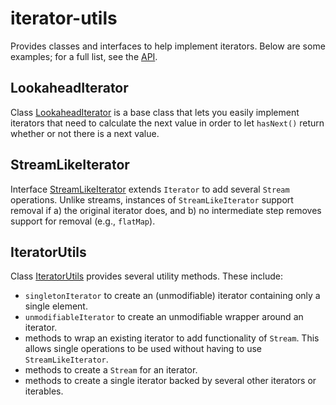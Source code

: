 # iterator-utils

Provides classes and interfaces to help implement iterators. Below are some examples; for a full list, see the [API](
https://robtimus.github.io/iterator-utils/apidocs/).

## LookaheadIterator

Class [LookaheadIterator](https://robtimus.github.io/iterator-utils/apidocs/com/github/robtimus/util/iterator/LookaheadIterator.html) is a base class that lets you easily implement iterators that need to calculate the next value in order to let `hasNext()` return whether or not there is a next value.

## StreamLikeIterator

Interface [StreamLikeIterator](https://robtimus.github.io/iterator-utils/apidocs/com/github/robtimus/util/iterator/StreamLikeIterator.html) extends `Iterator` to add several `Stream` operations. Unlike streams, instances of `StreamLikeIterator` support removal if a) the original iterator does, and b) no intermediate step removes support for removal (e.g., `flatMap`).

## IteratorUtils

Class [IteratorUtils](https://robtimus.github.io/iterator-utils/apidocs/com/github/robtimus/util/iterator/IteratorUtils.html) provides several utility methods. These include:

* `singletonIterator` to create an (unmodifiable) iterator containing only a single element.
* `unmodifiableIterator` to create an unmodifiable wrapper around an iterator.
* methods to wrap an existing iterator to add functionality of `Stream`. This allows single operations to be used without having to use `StreamLikeIterator`.
* methods to create a `Stream` for an iterator.
* methods to create a single iterator backed by several other iterators or iterables.
